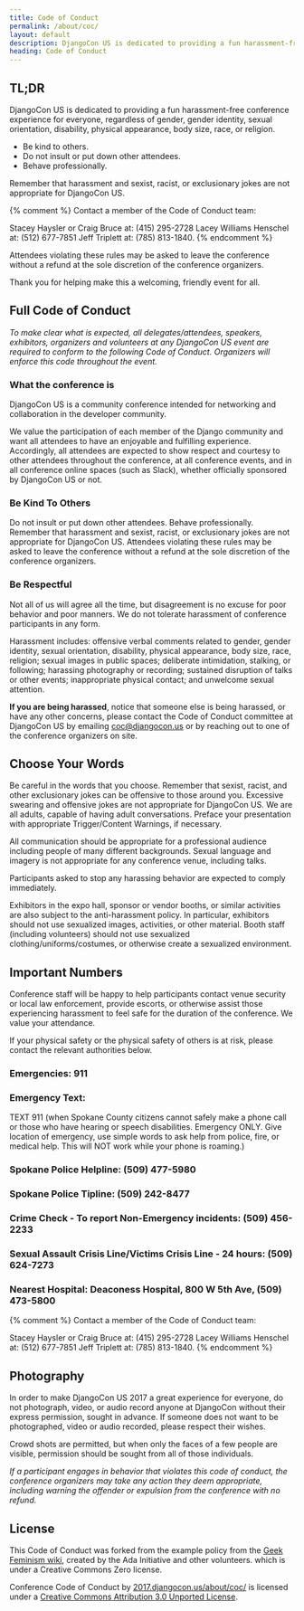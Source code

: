 ```yaml
---
title: Code of Conduct
permalink: /about/coc/
layout: default
description: DjangoCon US is dedicated to providing a fun harassment-free conference experience for everyone, regardless of gender, gender identity, sexual orientation, disability, physical appearance, body size, race, or religion.
heading: Code of Conduct
---
```


## TL;DR

DjangoCon US is dedicated to providing a fun harassment-free conference experience for everyone, regardless of gender, gender identity, sexual orientation, disability, physical appearance, body size, race, or religion.

- Be kind to others.
- Do not insult or put down other attendees.
- Behave professionally.

Remember that harassment and sexist, racist, or exclusionary jokes are not appropriate for DjangoCon US.


{% comment %}
Contact a member of the Code of Conduct team:

Stacey Haysler or Craig Bruce at: (415) 295-2728
Lacey Williams Henschel at: (512) 677-7851
Jeff Triplett at: (785) 813-1840.
{% endcomment %}

Attendees violating these rules may be asked to leave the conference without a refund at the sole discretion of the conference organizers.

Thank you for helping make this a welcoming, friendly event for all.

## Full Code of Conduct

*To make clear what is expected, all delegates/attendees, speakers, exhibitors, organizers and volunteers at any DjangoCon US event are required to conform to the following Code of Conduct. Organizers will enforce this code throughout the event.*

### What the conference is

DjangoCon US is a community conference intended for networking and collaboration in the developer community.

We value the participation of each member of the Django community and want all attendees to have an enjoyable and fulfilling experience. Accordingly, all attendees are expected to show respect and courtesy to other attendees throughout the conference, at all conference events, and in all conference online spaces (such as Slack), whether officially sponsored by DjangoCon US or not.

### Be Kind To Others

Do not insult or put down other attendees. Behave professionally. Remember that harassment and sexist, racist, or exclusionary jokes are not appropriate for DjangoCon US. Attendees violating these rules may be asked to leave the conference without a refund at the sole discretion of the conference organizers.

### Be Respectful

Not all of us will agree all the time, but disagreement is no excuse for poor behavior and poor manners. We do not tolerate harassment of conference participants in any form.

Harassment includes: offensive verbal comments related to gender, gender identity, sexual orientation, disability, physical appearance, body size, race, religion; sexual images in public spaces; deliberate intimidation, stalking, or following; harassing photography or recording; sustained disruption of talks or other events; inappropriate physical contact; and unwelcome sexual attention.

<section class="callout" markdown="1">

**If you are being harassed**, notice that someone else is being harassed, or have any other concerns, please contact the Code of Conduct committee at DjangoCon US by emailing <coc@djangocon.us> or by reaching out to one of the conference organizers on site.

</section>

## Choose Your Words

Be careful in the words that you choose. Remember that sexist, racist, and other exclusionary jokes can be offensive to those around you. Excessive swearing and offensive jokes are not appropriate for DjangoCon US. We are all adults, capable of having adult conversations. Preface your presentation with appropriate Trigger/Content Warnings, if necessary.

All communication should be appropriate for a professional audience including people of many different backgrounds. Sexual language and imagery is not appropriate for any conference venue, including talks.

Participants asked to stop any harassing behavior are expected to comply immediately.

Exhibitors in the expo hall, sponsor or vendor booths, or similar activities are also subject to the anti-harassment policy. In particular, exhibitors should not use sexualized images, activities, or other material. Booth staff (including volunteers) should not use sexualized clothing/uniforms/costumes, or otherwise create a sexualized environment.

## Important Numbers

Conference staff will be happy to help participants contact venue security or local law enforcement, provide escorts, or otherwise assist those experiencing harassment to feel safe for the duration of the conference. We value your attendance.

If your physical safety or the physical safety of others is at risk, please contact the relevant authorities below.

### Emergencies: 911

### Emergency Text: 
TEXT 911 (when Spokane County citizens cannot safely make a phone call or those who have hearing or speech disabilities. Emergency ONLY. Give location of emergency, use simple words to ask help from police, fire, or medical help. This will NOT work while your phone is roaming.)

### Spokane Police Helpline: (509) 477-5980

### Spokane Police Tipline: (509) 242-8477

### Crime Check - To report Non-Emergency incidents: (509) 456-2233

### Sexual Assault Crisis Line/Victims Crisis Line - 24 hours: (509) 624-7273

### Nearest Hospital: Deaconess Hospital, 800 W 5th Ave, (509) 473-5800


{% comment %}
Contact a member of the Code of Conduct team:

Stacey Haysler or Craig Bruce at: (415) 295-2728
Lacey Williams Henschel at: (512) 677-7851
Jeff Triplett at: (785) 813-1840.
{% endcomment %}

## Photography

In order to make DjangoCon US 2017 a great experience for everyone, do not photograph, video, or audio record anyone at DjangoCon without their express permission, sought in advance. If someone does not want to be photographed, video or audio recorded, please respect their wishes.

Crowd shots are permitted, but when only the faces of a few people are visible, permission should be sought from all of those individuals.

*If a participant engages in behavior that violates this code of conduct, the conference organizers may take any action they deem appropriate, including warning the offender or expulsion from the conference with no refund.*

## License

This Code of Conduct was forked from the example policy from the [Geek Feminism wiki](http://geekfeminism.wikia.com/wiki/Conference_anti-harassment/Policy), created by the Ada Initiative and other volunteers. which is under a Creative Commons Zero license.

Conference Code of Conduct by [2017.djangocon.us/about/coc/](https://2017.djangocon.us/about/coc/) is licensed under a [Creative Commons Attribution 3.0 Unported License](http://creativecommons.org/licenses/by/3.0/).
